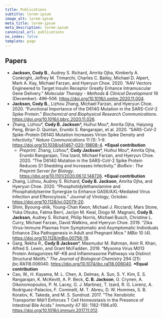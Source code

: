 ```yaml
---
title: Publications
subtitle: lorem-ipsum
image_alt: lorem-ipsum
meta_title: lorem-ipsum
meta_description: lorem-ipsum
canonical_url: publications
no_index: false
template: page
---
```

## Papers

+ **Jackson, Cody B.**, Audrey S. Richard, Amrita Ojha, Kimberly A. Conkright, Jeffrey M. Trimarchi, Charles C. Bailey, Michael D. Alpert, Mark A. Kay, Michael Farzan, and Hyeryun Choe. 2020. “AAV Vectors Engineered to Target Insulin Receptor Greatly Enhance Intramuscular Gene Delivery.” _Molecular Therapy - Methods & Clinical Development_ 19 (December): 496–506. https://doi.org/10.1016/j.omtm.2020.11.004.
+ **Jackson, Cody B.**, Lizhou Zhang, Michael Farzan, and Hyeryun Choe. 2020. “Functional Importance of the D614G Mutation in the SARS-CoV-2 Spike Protein.” _Biochemical and Biophysical Research Communications_. https://doi.org/10.1016/j.bbrc.2020.11.026.
+ Zhang, Lizhou*, **Cody B. Jackson***, Huihui Mou*, Amrita Ojha, Haiyong Peng, Brian D. Quinlan, Erumbi S. Rangarajan, et al. 2020. “SARS-CoV-2 Spike-Protein D614G Mutation Increases Virion Spike Density and Infectivity.” _Nature Communications_ 11 (1): 1–9. https://doi.org/10.1038/s41467-020-19808-4. **\*Equal contribution**
  + _Preprint:_ Zhang, Lizhou*, **Cody Jackson***, Huihui Mou*, Amrita Ojha, Erumbi Rangarajan, Tina Izard, Michael Farzan, and Hyeryun Choe. 2020. “The D614G Mutation in the SARS-CoV-2 Spike Protein Reduces S1 Shedding and Increases Infectivity.” _BioRxiv : The Preprint Server for Biology_. https://doi.org/10.1101/2020.06.12.148726. **\*Equal contribution**
+ Zhang, Lizhou, Audrey S. Richard, **Cody B. Jackson**, Amrita Ojha, and Hyeryun Choe. 2020. “Phosphotidylethanolamine and Phosphatidylserine Synergize to Enhance GAS6/AXL-Mediated Virus Infection and Efferocytosis.” _Journal of Virology_, October. https://doi.org/10.1128/jvi.02079-20.
+ Shim, Byoung-shik, Young-Chan Kwon, Michael J. Ricciardi, Mars Stone, Yuka Otsuka, Fatma Berri, Jaclyn M. Kwal, Diogo M. Magnani, **Cody B. Jackson**, Audrey S. Richard, Philip Norris, Michael Busch, Christine L. Curry, Michael Farzan, David Watkins, and Hyeryun Choe. 2019. “Zika Virus-Immune Plasmas from Symptomatic and Asymptomatic Individuals Enhance Zika Pathogenesis in Adult and Pregnant Mice.” _MBio_ 10 (4). https://doi.org/10.1128/mBio.00758-19.
+ Garg, Rekha R., **Cody B Jackson***, Masmudur M. Rahman, Amir R. Khan, Alfred S. Lewin, and Grant McFadden. 2019. “Myxoma Virus M013 Protein Antagonizes NF-ΚB and Inflammasome Pathways via Distinct Structural Motifs.” _The Journal of Biological Chemistry_ 294 (21): jbc.RA118.006040. https://doi.org/10.1074/jbc.ra118.006040. **\*Equal contribution**
+ Cao, W., H. Kayama, M. L. Chen, A. Delmas, A. Sun, S. Y. Kim, E. S. Rangarajan, K. McKevitt, A. P. Beck, **C. B. Jackson**, G. Crynen, A. Oikonomopoulos, P. N. Lacey, G. J. Martinez, T. Izard, R. G. Lorenz, A. Rodriguez-Palacios, F. Cominelli, M. T. Abreu, D. W. Hommes, S. B. Koralov, K. Takeda, and M. S. Sundrud. 2017. “The Xenobiotic Transporter Mdr1 Enforces T Cell Homeostasis in the Presence of Intestinal Bile Acids.” _Immunity_ 47 (6): 1182-1196.e10. https://doi.org/10.1016/j.immuni.2017.11.012.
